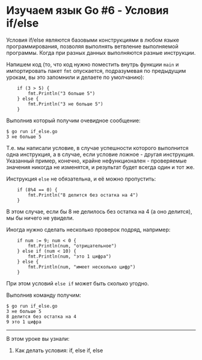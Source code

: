
# Изучаем язык Go #6 - Условия if/else

Условия if/else являются базовыми конструкциями в любом языке программирования, позволяя выполнять ветвление выполняемой
программы. Когда при разных данных выполняются разные инструкции.

Напишем код (то, что код нужно поместить внутрь функции `main` и импортировать пакет `fmt` опускается, подразумевая по
предыдущим урокам, вы это запомнили и делаете по умолчанию):

```
    if (3 > 5) {
        fmt.Println("3 больше 5")
    } else {
        fmt.Println("3 не больше 5")
    }
```

Выполнив который получим очевидное сообщение:

```
$ go run if_else.go 
3 не больше 5
```

Т.е. мы написали условие, в случае успешности которого выполнится одна инструкция, а в случае, если условие ложное - 
другая инструкция. Указанный пример, конечно, крайне нефункционален - проверяемые значения никогда не изменятся, и
результат будет всегда один и тот же.

Инструкция `else` не обязательна, и её можно пропустить:

```
    if (8%4 == 0) {
        fmt.Println("8 делится без остатка на 4")
    }
```

В этом случае, если бы 8 не делилось без остатка на 4 (а оно делится), мы бы ничего не увидели.

Иногда нужно сделать несколько проверок подряд, например:

```
    if num := 9; num < 0 {
        fmt.Println(num, "отрицательное")
    } else if (num < 10) {
        fmt.Println(num, "это 1 цифра")
    } else {
        fmt.Println(num, "имеет несколько цифр")
    }
```

При этом условий `else if` может быть сколько угодно.

Выполнив команду получим:

```
$ go run if_else.go 
3 не больше 5
8 делится без остатка на 4
9 это 1 цифра
```
____


В этом уроке вы узнали:

1. Как делать условия: if, else if, else
